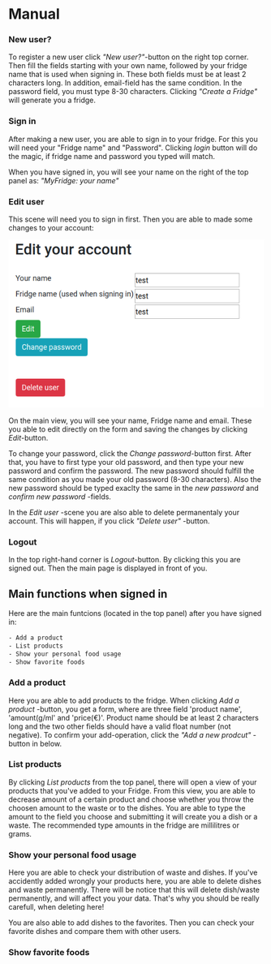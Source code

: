 # Manual

### New user?

To register a new user click _"New user?"_-button on the right top corner. Then fill the fields starting with your own name, followed by your fridge name that is used when signing in. These both fields must be at least 2 characters long. In addition, email-field has the same condition. In the password field, you must type 8-30 characters. Clicking _"Create a Fridge"_ will generate you a fridge. 

### Sign in

After making a new user, you are able to sign in to your fridge. For this you will need your "Fridge name" and "Password". Clicking _login_ button will do the magic, if fridge name and password you typed will match.

When you have signed in, you will see your name on the right of the top panel as: _"MyFridge: your name"_

### Edit user

This scene will need you to sign in first. Then you are able to made some changes to your account:

<img src="https://github.com/StrappedGlint13/fridge-follower/blob/master/Documentation/Images/Edit_account.png" width="600">

On the main view, you will see your name, Fridge name and email. These you able to edit directly on the form and saving the changes by clicking _Edit_-button. 

To change your password, click the _Change password_-button first. After that, you have to first type your old password, and then type your new password and confirm the password. The new password should fulfill the same condition as you made your old password (8-30 characters). Also the new password should be typed exaclty the same in the _new password_ and _confirm new password_ -fields. 

In the _Edit user_ -scene you are also able to delete permanentaly your account. This will happen, if you click _"Delete user"_ -button. 

### Logout 

In the top right-hand corner is _Logout_-button. By clicking this you are signed out. Then the main page is displayed in front of you. 

## Main functions when signed in

Here are the main funtcions (located in the top panel) after you have signed in:

	- Add a product
	- List products
	- Show your personal food usage
	- Show favorite foods

### Add a product

Here you are able to add products to the fridge. When clicking _Add a product_ -button, you get a form, where are three field 'product name', 'amount(g/ml' and 'price(€)'. Product name should be at least 2 characters long and the two other fields should have a valid float number (not negative). To confirm your add-operation, click the _"Add a new prodcut"_ -button in below. 

### List products

By clicking _List products_ from the top panel, there will open a view of your products that you've added to your Fridge. From this view, you are able to decrease amount of a certain product and choose whether you throw the choosen amount to the waste or to the dishes. You are able to type the amount to the field you choose and submitting it will create you a dish or a waste. The recommended type amounts in the fridge are millilitres or grams.   

### Show your personal food usage

Here you are able to check your distribution of waste and dishes. If you've accidently added wrongly your products here, you are able to delete dishes and waste permanently. There will be notice that this will delete dish/waste permanently, and will affect you your data. That's why you should be really carefull, when deleting here!

You are also able to add dishes to the favorites. Then you can check your favorite dishes and compare them with other users.

### Show favorite foods 


